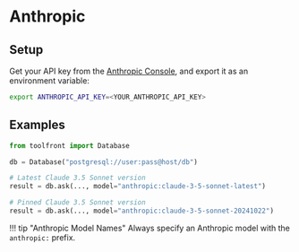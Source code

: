 # Anthropic

## Setup

Get your API key from the [Anthropic Console](https://console.anthropic.com/), and export it as an environment variable:

```bash
export ANTHROPIC_API_KEY=<YOUR_ANTHROPIC_API_KEY>
```

## Examples


```python
from toolfront import Database

db = Database("postgresql://user:pass@host/db")

# Latest Claude 3.5 Sonnet version
result = db.ask(..., model="anthropic:claude-3-5-sonnet-latest")

# Pinned Claude 3.5 Sonnet version
result = db.ask(..., model="anthropic:claude-3-5-sonnet-20241022")
```


!!! tip "Anthropic Model Names"
    Always specify an Anthropic model with the `anthropic:` prefix.